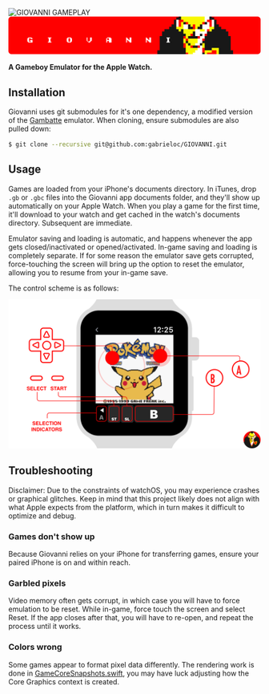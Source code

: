 ![GIOVANNI GAMEPLAY](gameplay.gif)
![GIOVANNI](banner.png)

**A Gameboy Emulator for the Apple Watch.**

## Installation

Giovanni uses git submodules for it's one dependency, a modified version of the [Gambatte](https://github.com/gabrieloc/gambatte) emulator. When cloning, ensure submodules are also pulled down:

``` bash
$ git clone --recursive git@github.com:gabrieloc/GIOVANNI.git
```

## Usage

Games are loaded from your iPhone's documents directory. In iTunes, drop `.gb` or `.gbc` files into the Giovanni app documents folder, and they'll show up automatically on your Apple Watch. When you play a game for the first time, it'll download to your watch and get cached in the watch's documents directory. Subsequent are immediate.

Emulator saving and loading is automatic, and happens whenever the app gets closed/inactivated or opened/activated. In-game saving and loading is completely separate. If for some reason the emulator save gets corrupted, force-touching the screen will bring up the option to reset the emulator, allowing you to resume from your in-game save.

The control scheme is as follows:

![Controls](controls.png)

## Troubleshooting

Disclaimer: Due to the constraints of watchOS, you may experience crashes or graphical glitches. Keep in mind that this project likely does not align with what Apple expects from the platform, which in turn makes it difficult to optimize and debug.

### Games don't show up
Because Giovanni relies on your iPhone for transferring games, ensure your paired iPhone is on and within reach.

### Garbled pixels
Video memory often gets corrupt, in which case you will have to force emulation to be reset. While in-game, force touch the screen and select Reset. If the app closes after that, you will have to re-open, and repeat the process until it works.

### Colors wrong
Some games appear to format pixel data differently. The rendering work is done in [GameCoreSnapshots.swift](https://github.com/gabrieloc/GIOVANNI/blob/master/gambatte_watchOS/GameCoreSnapshots.swift), you may have luck adjusting how the Core Graphics context is created.

